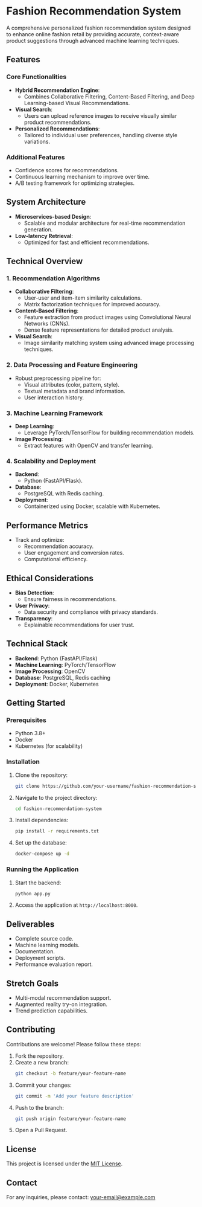 # Fashion Recommendation System

A comprehensive personalized fashion recommendation system designed to enhance online fashion retail by providing accurate, context-aware product suggestions through advanced machine learning techniques.

## Features

### Core Functionalities
- **Hybrid Recommendation Engine**:
  - Combines Collaborative Filtering, Content-Based Filtering, and Deep Learning-based Visual Recommendations.
- **Visual Search**:
  - Users can upload reference images to receive visually similar product recommendations.
- **Personalized Recommendations**:
  - Tailored to individual user preferences, handling diverse style variations.

### Additional Features
- Confidence scores for recommendations.
- Continuous learning mechanism to improve over time.
- A/B testing framework for optimizing strategies.

## System Architecture
- **Microservices-based Design**:
  - Scalable and modular architecture for real-time recommendation generation.
- **Low-latency Retrieval**:
  - Optimized for fast and efficient recommendations.

## Technical Overview

### 1. Recommendation Algorithms
- **Collaborative Filtering**:
  - User-user and item-item similarity calculations.
  - Matrix factorization techniques for improved accuracy.
- **Content-Based Filtering**:
  - Feature extraction from product images using Convolutional Neural Networks (CNNs).
  - Dense feature representations for detailed product analysis.
- **Visual Search**:
  - Image similarity matching system using advanced image processing techniques.

### 2. Data Processing and Feature Engineering
- Robust preprocessing pipeline for:
  - Visual attributes (color, pattern, style).
  - Textual metadata and brand information.
  - User interaction history.

### 3. Machine Learning Framework
- **Deep Learning**:
  - Leverage PyTorch/TensorFlow for building recommendation models.
- **Image Processing**:
  - Extract features with OpenCV and transfer learning.

### 4. Scalability and Deployment
- **Backend**:
  - Python (FastAPI/Flask).
- **Database**:
  - PostgreSQL with Redis caching.
- **Deployment**:
  - Containerized using Docker, scalable with Kubernetes.

## Performance Metrics
- Track and optimize:
  - Recommendation accuracy.
  - User engagement and conversion rates.
  - Computational efficiency.

## Ethical Considerations
- **Bias Detection**:
  - Ensure fairness in recommendations.
- **User Privacy**:
  - Data security and compliance with privacy standards.
- **Transparency**:
  - Explainable recommendations for user trust.

## Technical Stack
- **Backend**: Python (FastAPI/Flask)
- **Machine Learning**: PyTorch/TensorFlow
- **Image Processing**: OpenCV
- **Database**: PostgreSQL, Redis caching
- **Deployment**: Docker, Kubernetes

## Getting Started

### Prerequisites
- Python 3.8+
- Docker
- Kubernetes (for scalability)

### Installation
1. Clone the repository:
   ```bash
   git clone https://github.com/your-username/fashion-recommendation-system.git
   ```
2. Navigate to the project directory:
   ```bash
   cd fashion-recommendation-system
   ```
3. Install dependencies:
   ```bash
   pip install -r requirements.txt
   ```
4. Set up the database:
   ```bash
   docker-compose up -d
   ```

### Running the Application
1. Start the backend:
   ```bash
   python app.py
   ```
2. Access the application at `http://localhost:8000`.

## Deliverables
- Complete source code.
- Machine learning models.
- Documentation.
- Deployment scripts.
- Performance evaluation report.

## Stretch Goals
- Multi-modal recommendation support.
- Augmented reality try-on integration.
- Trend prediction capabilities.

## Contributing
Contributions are welcome! Please follow these steps:
1. Fork the repository.
2. Create a new branch:
   ```bash
   git checkout -b feature/your-feature-name
   ```
3. Commit your changes:
   ```bash
   git commit -m 'Add your feature description'
   ```
4. Push to the branch:
   ```bash
   git push origin feature/your-feature-name
   ```
5. Open a Pull Request.

## License
This project is licensed under the [MIT License](LICENSE).

## Contact
For any inquiries, please contact: [your-email@example.com](mailto:your-email@example.com)
